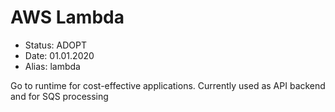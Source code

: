 # AWS Lambda

- Status: ADOPT
- Date: 01.01.2020
- Alias: lambda

Go to runtime for cost-effective applications. Currently used as API backend
and for SQS processing